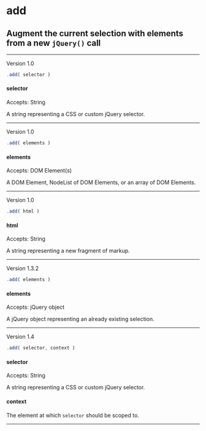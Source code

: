 # add

## Augment the current selection with elements from a new `jQuery()` call

---

<span class="label label-info">Version 1.0</span>

```javascript
.add( selector )
```

#### selector

<span class="label label-inverse">Accepts: String</span>

A string representing a CSS or custom jQuery selector.

<div class="fiddle" id="mSkJW"></div>

---

<span class="label label-info">Version 1.0</span>

```javascript
.add( elements )
```

#### elements

<span class="label label-inverse">Accepts: DOM Element(s)</span>

A DOM Element, NodeList of DOM Elements, or an array of DOM Elements.

<div class="fiddle" id="Mpe8p"></div>

---

<span class="label label-info">Version 1.0</span>

```javascript
.add( html )
```

#### html

<span class="label label-inverse">Accepts: String</span>

A string representing a new fragment of markup.

<div class="fiddle" id="x7Qux"></div>

---

<span class="label label-info">Version 1.3.2</span>

```javascript
.add( elements )
```

#### elements

<span class="label label-inverse">Accepts: jQuery object</span>

A jQuery object representing an already existing selection.

<div class="fiddle" id="VpeL4"></div>

---

<span class="label label-info">Version 1.4</span>

```javascript
.add( selector, context )
```

#### selector

<span class="label label-inverse">Accepts: String</span>

A string representing a CSS or custom jQuery selector.

#### context

The element at which `selector` should be scoped to.

<div class="fiddle" id="ZaEkZ"></div>

---

